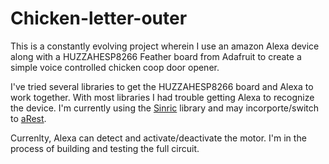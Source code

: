# Chicken-letter-outer
This is a constantly evolving project wherein I use an amazon Alexa device along with a HUZZAHESP8266 Feather board from Adafruit to create a simple voice controlled chicken coop door opener. 

I've tried several libraries to get the HUZZAHESP8266 board and Alexa to work together. With most libraries I had trouble getting Alexa to recognize the device. I'm currently using the [Sinric](https://github.com/kakopappa/sinric) library and may incorporte/switch to [aRest](https://github.com/marcoschwartz/aREST). 

Currenlty, Alexa can detect and activate/deactivate the motor. I'm in the process of building and testing the full circuit.
